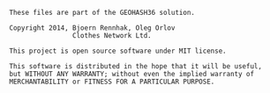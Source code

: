 
    These files are part of the GEOHASH36 solution.

    Copyright 2014, Bjoern Rennhak, Oleg Orlov
                    Clothes Network Ltd.

    This project is open source software under MIT license.

    This software is distributed in the hope that it will be useful,
    but WITHOUT ANY WARRANTY; without even the implied warranty of
    MERCHANTABILITY or FITNESS FOR A PARTICULAR PURPOSE.



